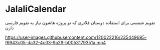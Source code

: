 # JalaliCalendar
تقویم شمسی برای استفاده دوستان فلاتری که تو پروژه هاشون نیاز به تقویم فارسی دارن

https://user-images.githubusercontent.com/120022216/235449695-f6943c05-da32-4c03-9a29-b0053179351a.mp4

